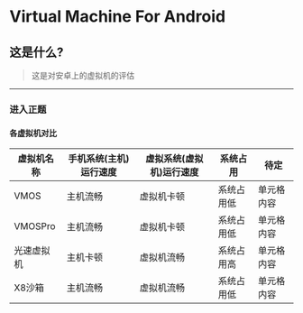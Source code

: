 # Virtual Machine For Android

## 这是什么?
>这是对安卓上的虚拟机的评估

---

### 进入正题<br>












#### 各虚拟机对比<br>

虚拟机名称 |手机系统(主机)运行速度 |虚拟系统(虚拟机)运行速度|系统占用|待定|
----------|---------------------|-----------------------|------|----|
VMOS      |主机流畅              |虚拟机卡顿  | 系统占用低| 单元格内容|
VMOSPro   |主机流畅              |虚拟机卡顿  | 系统占用低 |单元格内容|
光速虚拟机 |主机卡顿              | 虚拟机流畅 | 系统占用高|单元格内容|
X8沙箱     |主机流畅              |虚拟机流畅  |系统占用低|单元格内容|
